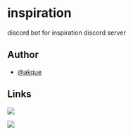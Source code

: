 # inspiration
discord bot for inspiration discord server

## Author

- [@akque](https://www.github.com/akque)

## Links
![](https://dcbadge.limes.pink/api/shield/606492125122527242)

[![](https://dcbadge.limes.pink/api/server/https://discord.gg/qfbhaSWme3)](https://discord.gg/https://discord.gg/qfbhaSWme3)
